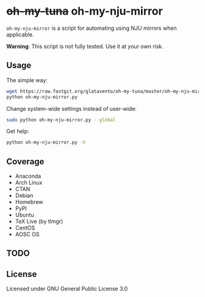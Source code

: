 # ~~oh-my-tuna~~ oh-my-nju-mirror

`oh-my-nju-mirror` is a script for automating using NJU mirrors when applicable.

**Warning**: This script is not fully tested. Use it at your own risk.

## Usage

The simple way:

```bash
wget https://raw.fastgit.org/glatavento/oh-my-tuna/master/oh-my-nju-mirror.py
python oh-my-nju-mirror.py
```

Change system-wide settings instead of user-wide:

```bash
sudo python oh-my-nju-mirror.py --global
```

Get help:

```bash
python oh-my-nju-mirror.py -h
```

## Coverage

- Anaconda
- Arch Linux
- CTAN
- Debian
- Homebrew
- PyPI
- Ubuntu
- TeX Live (by tlmgr)
- CentOS
- AOSC OS

## TODO

## License

Licensed under GNU General Public License 3.0
